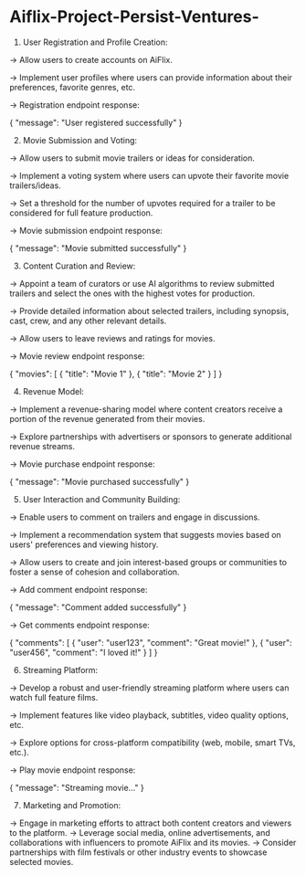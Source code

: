 # Aiflix-Project-Persist-Ventures-



1. User Registration and Profile Creation:

-> Allow users to create accounts on AiFlix.

-> Implement user profiles where users can provide information about their preferences, favorite genres, etc.

-> Registration endpoint response:

{
  "message": "User registered successfully"
}


2. Movie Submission and Voting:

-> Allow users to submit movie trailers or ideas for consideration.

-> Implement a voting system where users can upvote their favorite movie trailers/ideas.

-> Set a threshold for the number of upvotes required for a trailer to be considered for full feature production.

-> Movie submission endpoint response:

{
  "message": "Movie submitted successfully"
}


3. Content Curation and Review:

-> Appoint a team of curators or use AI algorithms to review submitted trailers and select the ones with the highest votes for production.

-> Provide detailed information about selected trailers, including synopsis, cast, crew, and any other relevant details.

-> Allow users to leave reviews and ratings for movies.

-> Movie review endpoint response:

{
  "movies": [
    {
      "title": "Movie 1"
    },
    {
      "title": "Movie 2"
    }
  ]
}


4. Revenue Model:

-> Implement a revenue-sharing model where content creators receive a portion of the revenue generated from their movies.

-> Explore partnerships with advertisers or sponsors to generate additional revenue streams.

-> Movie purchase endpoint response:

{
  "message": "Movie purchased successfully"
}


5. User Interaction and Community Building:

-> Enable users to comment on trailers and engage in discussions.

-> Implement a recommendation system that suggests movies based on users' preferences and viewing history.

-> Allow users to create and join interest-based groups or communities to foster a sense of cohesion and collaboration.

-> Add comment endpoint response:

{
  "message": "Comment added successfully"
}

-> Get comments endpoint response:

{
  "comments": [
    {
      "user": "user123",
      "comment": "Great movie!"
    },
    {
      "user": "user456",
      "comment": "I loved it!"
    }
  ]
}


6. Streaming Platform:

-> Develop a robust and user-friendly streaming platform where users can watch full feature films.

-> Implement features like video playback, subtitles, video quality options, etc.

-> Explore options for cross-platform compatibility (web, mobile, smart TVs, etc.).

-> Play movie endpoint response:

{
  "message": "Streaming movie..."
}


7. Marketing and Promotion:

-> Engage in marketing efforts to attract both content creators and viewers to the platform.
-> Leverage social media, online advertisements, and collaborations with influencers to promote AiFlix and its movies.
-> Consider partnerships with film festivals or other industry events to showcase selected movies.

